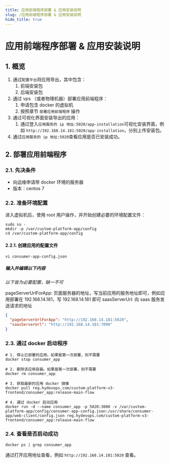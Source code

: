```yaml
---
title: 应用前端程序部署 & 应用安装说明
slug: /应用前端程序部署 & 应用安装说明
hide_title: true
---
```



# 应用前端程序部署 & 应用安装说明

## 1. 概览

1. 通过`配置平台`将应用导出，其中包含：
   1. 前端安装包
   2. 后端安装包
2. 通过 vps （或者物理机器）部署应用前端程序：
   1. 申请包含 docker 的虚拟机
   2. 按照章节 `部署应用前端程序` 操作
3. 通过可视化界面安装导出的应用：
   1. 通过登入`应用服务的 ip 地址:5020/app-installation`可视化安装界面，例如 `http://192.168.14.181:5020/app-installation`，分别上传安装包。
4. 通过`应用服务的 ip 地址:5020`查看应用是否已安装成功。

## 2. 部署应用前端程序

### 2.1. 先决条件

- 向运维申请带 docker 环境的服务器
- 版本：centos 7

### 2.2. 准备环境配置

进入虚拟机后，使用 root 用户操作，并开始创建必要的环境配置文件：

```shell
sudo su -
mkdir -p /var/custom-platform-app/config
cd /var/custom-platform-app/config
```

#### 2.2.1. 创建应用的配置文件

```shell
vi consumer-app-config.json
```

##### 输入并编辑以下内容

_以下皆为必要配置，缺一不可_

pageServerUrlForApp: 页面服务器的地址，写当前应用的服务地址即可，例如应用部署在 192.168.14.181，写 192.168.14.181 即可
saasServerUrl: 向 saas 服务发送请求的地址

```json
{
  "pageServerUrlForApp": "http://192.168.14.181:5020",
  "saasServerUrl": "http://192.168.14.181:7090"
}
```

### 2.3. 通过 docker 启动程序

```shell
# 1. 停止已部署的应用。如果是第一次部署，则不需要
docker stop consumer_app

# 2. 删除该应用容器。如果是第一次部署，则不需要
docker rm consumer_app

# 3. 获取最新的应用 docker 镜像
docker pull reg.hydevops.com/custom-platform-v3-frontend/consumer_app:release-main-flow

# 4. 通过 docker 启动应用
docker run -d --name consumer_app -p 5020:3000 -v /var/custom-platform-app/config/consumer-app-config.json:/usr/share/consumer-app/web-client/config.json reg.hydevops.com/custom-platform-v3-frontend/consumer_app:release-main-flow
```

### 2.4. 查看是否启动成功

```shell
docker ps | grep consumer_app
```

通过打开应用地址查看，例如 `http://192.168.14.181:5020` 查看。
